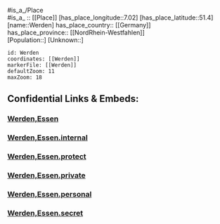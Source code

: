 ﻿---
location: [51.4,7.02] 
mapzoom: [7,12] 
mapmarker: city 
type: City
tags:
- geo/City


SpocWebEntityId: 35546
isDeleted: false
confidential: public

---
#is_a_/Place  
#is_a_ :: [[Place]] 
[has_place_longitude::7.02] 
[has_place_latitude::51.4] 
[name::Werden] 
has_place_country:: [[Germany]]  
has_place_province:: [[NordRhein-Westfahlen]]  
[Population::] 
[Unknown::] 


```leaflet
id: Werden
coordinates: [[Werden]] 
markerFile: [[Werden]] 
defaultZoom: 11 
maxZoom: 18
```


## Confidential Links & Embeds: 

### [Werden,Essen](/_public/Earth/Continent/Europe/Europe~Central/Germany/Germany~West/Nord_Rhein-Westfalen/counties~NW/Essen,Ruhr/Werden,Essen.md) 

### [Werden,Essen.internal](/_internal/Earth/Continent/Europe/Europe~Central/Germany/Germany~West/Nord_Rhein-Westfalen/counties~NW/Essen,Ruhr/Werden,Essen.internal.md) 

### [Werden,Essen.protect](/_protect/Earth/Continent/Europe/Europe~Central/Germany/Germany~West/Nord_Rhein-Westfalen/counties~NW/Essen,Ruhr/Werden,Essen.protect.md) 

### [Werden,Essen.private](/_private/Earth/Continent/Europe/Europe~Central/Germany/Germany~West/Nord_Rhein-Westfalen/counties~NW/Essen,Ruhr/Werden,Essen.private.md) 

### [Werden,Essen.personal](/_personal/Earth/Continent/Europe/Europe~Central/Germany/Germany~West/Nord_Rhein-Westfalen/counties~NW/Essen,Ruhr/Werden,Essen.personal.md) 

### [Werden,Essen.secret](/_secret/Earth/Continent/Europe/Europe~Central/Germany/Germany~West/Nord_Rhein-Westfalen/counties~NW/Essen,Ruhr/Werden,Essen.secret.md) 
